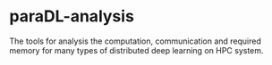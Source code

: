 # paraDL-analysis
The tools for analysis the computation, communication and required memory for many types of distributed deep learning on HPC system.
